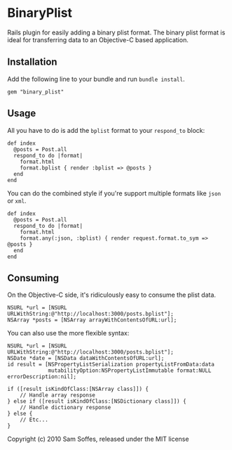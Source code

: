 # BinaryPlist

Rails plugin for easily adding a binary plist format. The binary plist format is ideal for transferring data to an Objective-C based application.

## Installation

Add the following line to your bundle and run `bundle install`.

    gem "binary_plist"

## Usage

All you have to do is add the `bplist` format to your `respond_to` block:

    def index
      @posts = Post.all
      respond_to do |format|
        format.html
        format.bplist { render :bplist => @posts }
      end
    end

You can do the combined style if you're support multiple formats like `json` or `xml`.

    def index
      @posts = Post.all
      respond_to do |format|
        format.html
        format.any(:json, :bplist) { render request.format.to_sym => @posts }
      end
    end

## Consuming

On the Objective-C side, it's ridiculously easy to consume the plist data.

    NSURL *url = [NSURL URLWithString:@"http://localhost:3000/posts.bplist"];
    NSArray *posts = [NSArray arrayWithContentsOfURL:url];

You can also use the more flexible syntax:

    NSURL *url = [NSURL URLWithString:@"http://localhost:3000/posts.bplist"];
    NSDate *date = [NSData dataWithContentsOfURL:url];
    id result = [NSPropertyListSerialization propertyListFromData:data
			     mutabilityOption:NSPropertyListImmutable format:NULL errorDescription:nil];
	
	if ([result isKindOfClass:[NSArray class]]) {
	    // Handle array response
	} else if ([result isKindOfClass:[NSDictionary class]]) {
	    // Handle dictionary response
	} else {
	    // Etc...
	}

Copyright (c) 2010 Sam Soffes, released under the MIT license
